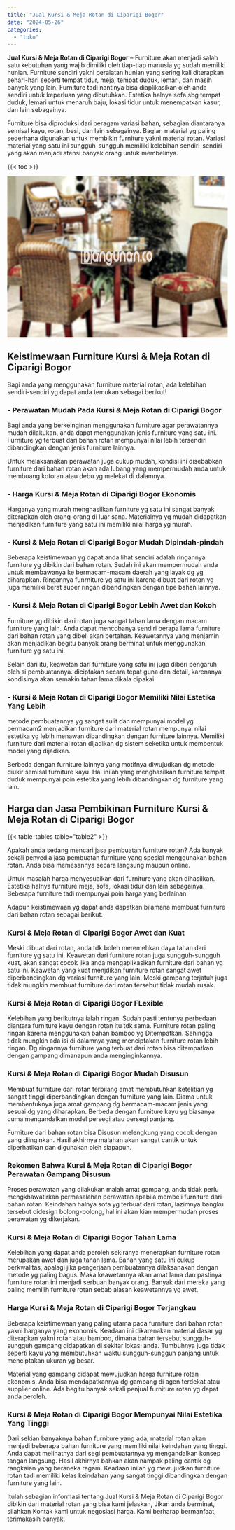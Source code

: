```yaml
---
title: "Jual Kursi & Meja Rotan di Ciparigi Bogor"
date: "2024-05-26"
categories: 
  - "toko"
---
```


**Jual Kursi & Meja Rotan di Ciparigi Bogor** – Furniture akan menjadi salah satu kebutuhan yang wajib dimiliki oleh tiap-tiap manusia yg sudah memiliki hunian. Furniture sendiri yakni peralatan hunian yang sering kali diterapkan sehari-hari seperti tempat tidur, meja, tempat duduk, lemari, dan masih banyak yang lain. Furniture tadi nantinya bisa diaplikasikan oleh anda sendiri untuk keperluan yang dibutuhkan. Estetika halnya sofa sbg tempat duduk, lemari untuk menaruh baju, lokasi tidur untuk menempatkan kasur, dan lain sebagainya.

Furniture bisa diproduksi dari beragam variasi bahan, sebagian diantaranya semisal kayu, rotan, besi, dan lain sebagainya. Bagian material yg paling sederhana digunakan untuk membikin furniture yakni material rotan. Variasi material yang satu ini sungguh-sungguh memiliki kelebihan sendiri-sendiri yang akan menjadi atensi banyak orang untuk membelinya.

{{< toc >}}

![Jual Kursi & Meja Rotan di Ciparigi Bogor](/images/kursi-meja-rotan-murah18.png)

## Keistimewaan Furniture Kursi & Meja Rotan di Ciparigi Bogor

Bagi anda yang menggunakan furniture material rotan, ada kelebihan sendiri-sendiri yg dapat anda temukan sebagai berikut!

### \- Perawatan Mudah Pada Kursi & Meja Rotan di Ciparigi Bogor

Bagi anda yang berkeinginan menggunakan furniture agar perawatannya mudah dilakukan, anda dapat menggunakan jenis furniture yang satu ini. Furniture yg terbuat dari bahan rotan mempunyai nilai lebih tersendiri dibandingkan dengan jenis furniture lainnya.

Untuk melaksanakan perawatan juga cukup mudah, kondisi ini disebabkan furniture dari bahan rotan akan ada lubang yang mempermudah anda untuk membuang kotoran atau debu yg melekat di dalamnya.

### \- Harga Kursi & Meja Rotan di Ciparigi Bogor Ekonomis

Harganya yang murah menghasilkan furniture yg satu ini sangat banyak diterapkan oleh orang-orang di luar sana. Materialnya yg mudah didapatkan menjadikan furniture yang satu ini memiliki nilai harga yg murah.

### \- Kursi & Meja Rotan di Ciparigi Bogor Mudah Dipindah-pindah

Beberapa keistimewaan yg dapat anda lihat sendiri adalah ringannya furniture yg dibikin dari bahan rotan. Sudah ini akan mempermudah anda untuk membawanya ke bermacam-macam daerah yang layak dg yg diharapkan. Ringannya funrniture yg satu ini karena dibuat dari rotan yg juga memiliki berat super ringan dibandingkan dengan tipe bahan lainnya.

### \- Kursi & Meja Rotan di Ciparigi Bogor Lebih Awet dan Kokoh

Furniture yg dibikin dari rotan juga sangat tahan lama dengan macam furniture yang lain. Anda dapat mencobanya sendiri berapa lama furniture dari bahan rotan yang dibeli akan bertahan. Keawetannya yang menjamin akan menjadikan begitu banyak orang berminat untuk menggunakan furniture yg satu ini.

Selain dari itu, keawetan dari furniture yang satu ini juga diberi pengaruh oleh si pembuatannya. diciptakan secara tepat guna dan detail, karenanya kondisinya akan semakin tahan lama dikala dipakai.

### \- Kursi & Meja Rotan di Ciparigi Bogor Memiliki Nilai Estetika Yang Lebih

metode pembuatannya yg sangat sulit dan mempunyai model yg bermacam2 menjadikan furniture dari material rotan mempunyai nilai estetika yg lebih menawan dibandingkan dengan furniture lainnya. Memiliki furniture dari material rotan dijadikan dg sistem seketika untuk membentuk model yang dijadikan.

Berbeda dengan furniture lainnya yang motifnya diwujudkan dg metode diukir semisal furniture kayu. Hal inilah yang menghasilkan furniture tempat duduk mempunyai poin estetika yang lebih dibandingkan dg furniture yang lain.

## Harga dan Jasa Pembikinan Furniture Kursi & Meja Rotan di Ciparigi Bogor

{{< table-tables table="table2" >}}

Apakah anda sedang mencari jasa pembuatan furniture rotan? Ada banyak sekali penyedia jasa pembuatan furniture yang spesial menggunakan bahan rotan. Anda bisa memesannya secara langsung maupun online.

Untuk masalah harga menyesuaikan dari furniture yang akan dihasilkan. Estetika halnya furniture meja, sofa, lokasi tidur dan lain sebagainya. Beberapa furniture tadi mempunyai poin harga yang berlainan.

Adapun keistimewaan yg dapat anda dapatkan bilamana membuat furniture dari bahan rotan sebagai berikut:

### Kursi & Meja Rotan di Ciparigi Bogor Awet dan Kuat

Meski dibuat dari rotan, anda tdk boleh meremehkan daya tahan dari furniture yg satu ini. Keawetan dari furniture rotan juga sungguh-sungguh kuat, akan sangat cocok jika anda mengaplikasikan furniture dari bahan yg satu ini. Keawetan yang kuat menjdikan furniture rotan sangat awet diperbandingkan dg variasi furniture yang lain. Meski gampang terjatuh juga tidak mungkin membuat furniture dari rotan tersebut tidak mudah rusak.

### Kursi & Meja Rotan di Ciparigi Bogor FLexible

Kelebihan yang berikutnya ialah ringan. Sudah pasti tentunya perbedaan diantara furniture kayu dengan rotan itu tdk sama. Furniture rotan paling ringan karena menggunakan bahan bamboo yg Ditempatkan. Sehingga tidak mungkin ada isi di dalamnya yang menciptakan furniture rotan lebih ringan. Dg ringannya furniture yang terbuat dari rotan bisa ditempatkan dengan gampang dimanapun anda menginginkannya.

### Kursi & Meja Rotan di Ciparigi Bogor Mudah Disusun

Membuat furniture dari rotan terbilang amat membutuhkan ketelitian yg sangat tinggi diperbandingkan dengan furniture yang lain. Diama untuk membentuknya juga amat gampang dg bermacam-macam jenis yang sesuai dg yang diharapkan. Berbeda dengan furniture kayu yg biasanya cuma mengandalkan model persegi atau persegi panjang.

Furniture dari bahan rotan bisa Disusun melengkung yang cocok dengan yang diinginkan. Hasil akhirnya malahan akan sangat cantik untuk diperhatikan dan digunakan oleh siapapun.

### Rekomen Bahwa Kursi & Meja Rotan di Ciparigi Bogor Perawatan Gampang Disusun

Proses perawatan yang dilakukan malah amat gampang, anda tidak perlu mengkhawatirkan permasalahan perawatan apabila membeli furniture dari bahan rotan. Keindahan halnya sofa yg terbuat dari rotan, lazimnya bangku tersebut didesign bolong-bolong, hal ini akan kian mempermudah proses perawatan yg dikerjakan.

### Kursi & Meja Rotan di Ciparigi Bogor Tahan Lama

Kelebihan yang dapat anda peroleh sekiranya menerapkan furniture rotan merupakan awet dan juga tahan lama. Bahan yang satu ini cukup berkwalitas, apalagi jika pengerjaan pembuatannya dilaksanakan dengan metode yg paling bagus. Maka keawetannya akan amat lama dan pastinya furniture rotan ini menjadi serbuan banyak orang. Banyak dari mereka yang paling memilih furniture rotan sebab alasan keawetannya yg awet.

### Harga Kursi & Meja Rotan di Ciparigi Bogor Terjangkau

Beberapa keistimewaan yang paling utama pada furniture dari bahan rotan yakni harganya yang ekonomis. Keadaan ini dikarenakan material dasar yg diterapkan yakni rotan atau bamboo, dimana bahan tersebut sungguh-sungguh gampang didapatkan di sekitar lokasi anda. Tumbuhnya juga tidak seperti kayu yang membutuhkan waktu sungguh-sungguh panjang untuk menciptakan ukuran yg besar.

Material yang gampang didapat mewujudkan harga furniture rotan ekonomis. Anda bisa mendapatkannya dg gampang di agen terdekat atau supplier online. Ada begitu banyak sekali penjual furniture rotan yg dapat anda peroleh.

### Kursi & Meja Rotan di Ciparigi Bogor Mempunyai Nilai Estetika Yang Tinggi

Dari sekian banyaknya bahan furniture yang ada, material rotan akan menjadi beberapa bahan furniture yang memiliki nilai keindahan yang tinggi. Anda dapat melihatnya dari segi pembuatannya yg mengandalkan konsep tangan langsung. Hasil akhirnya bahkan akan nampak paling cantik dg rangkaian yang beraneka ragam. Keadaan inilah yg mewujudkan furniture rotan tadi memiliki kelas keindahan yang sangat tinggi dibandingkan dengan furniture yang lain.

Itulah sebagian informasi tentang Jual Kursi & Meja Rotan di Ciparigi Bogor dibikin dari material rotan yang bisa kami jelaskan, Jikan anda berminat, silahkan Kontak kami untuk negosiasi harga. Kami berharap bermanfaat, terimakasih banyak.
